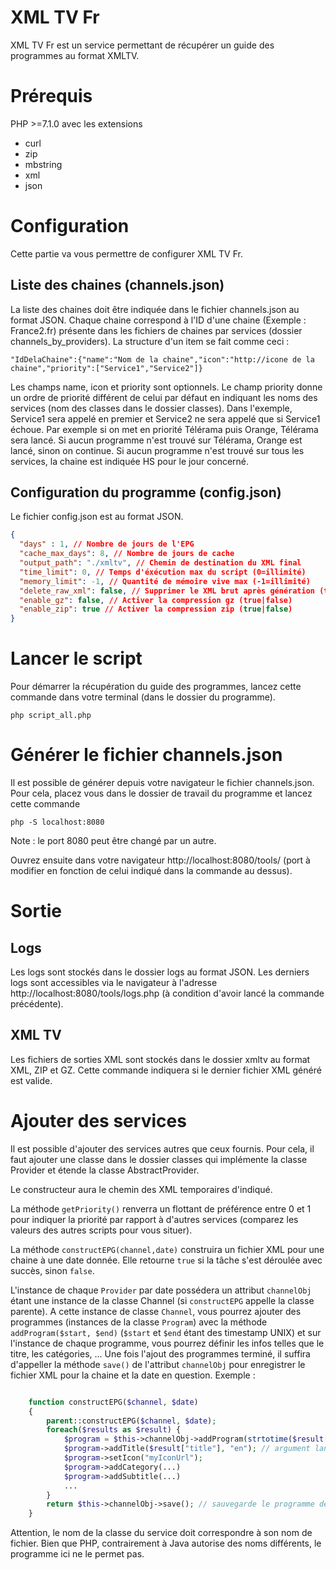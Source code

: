 # XML TV Fr

XML TV Fr est un service permettant de récupérer un guide des programmes au format XMLTV.


# Prérequis

PHP >=7.1.0 avec les extensions
 - curl
 - zip
 - mbstring
 - xml
 - json

# Configuration

Cette partie va vous permettre de configurer XML TV Fr.

## Liste des chaines (channels.json)

La liste des chaines doit être indiquée dans le fichier channels.json au format JSON. Chaque chaine correspond à l'ID d'une chaine (Exemple : France2.fr) présente dans les fichiers de chaines par services (dossier channels_by_providers).
La structure d'un item se fait comme ceci :

    "IdDelaChaine":{"name":"Nom de la chaine","icon":"http://icone de la chaine","priority":["Service1","Service2"]}
Les champs name, icon et priority sont optionnels. 
Le champ priority donne un ordre de priorité différent de celui par défaut en indiquant les noms des services (nom des classes dans le dossier classes). Dans l'exemple, Service1 sera appelé en premier et Service2 ne sera appelé que si Service1 échoue. Par exemple si on met en priorité Télérama puis Orange, Télérama sera lancé. Si aucun programme n'est trouvé sur Télérama, Orange est lancé, sinon on continue. Si aucun programme n'est trouvé sur tous les services, la chaine est indiquée HS pour le jour concerné.

## Configuration du programme (config.json)

Le fichier config.json est au format JSON. 
```json
{
  "days" : 1, // Nombre de jours de l'EPG
  "cache_max_days": 8, // Nombre de jours de cache
  "output_path": "./xmltv", // Chemin de destination du XML final
  "time_limit": 0, // Temps d'éxécution max du script (0=illimité)
  "memory_limit": -1, // Quantité de mémoire vive max (-1=illimité)
  "delete_raw_xml": false, // Supprimer le XML brut après génération (true|false)
  "enable_gz": false, // Activer la compression gz (true|false)
  "enable_zip": true // Activer la compression zip (true|false)
}
```

# Lancer le script
Pour démarrer la récupération du guide des programmes, lancez cette commande dans votre terminal (dans le dossier du programme).

    php script_all.php
    
# Générer le fichier channels.json
Il est possible de générer depuis votre navigateur le fichier channels.json. Pour cela, placez vous dans le dossier de travail du programme et lancez cette commande

    php -S localhost:8080
Note : le port 8080 peut être changé par un autre.

Ouvrez ensuite dans votre navigateur http://localhost:8080/tools/ (port à modifier en fonction de celui indiqué dans la commande au dessus).
# Sortie

## Logs
Les logs sont stockés dans le dossier logs au format JSON. Les derniers logs sont accessibles via le navigateur à l'adresse http://localhost:8080/tools/logs.php (à condition d'avoir lancé la commande précédente).
## XML TV
Les fichiers de sorties XML sont stockés dans le dossier xmltv au format XML, ZIP et GZ.
Cette commande indiquera si le dernier fichier XML généré est valide.

# Ajouter des services

Il est possible d'ajouter des services autres que ceux fournis. Pour cela, il faut ajouter une classe dans le dossier classes qui implémente la classe Provider et étende la classe AbstractProvider. 

Le constructeur aura le chemin des XML temporaires d'indiqué.

La méthode `getPriority()` renverra un flottant de préférence entre 0 et 1 pour indiquer la priorité par rapport à d'autres services (comparez les valeurs des autres scripts pour vous situer).

La méthode   `constructEPG(channel,date)` construira un fichier XML pour une chaine à une date donnée. Elle retourne `true` si la tâche s'est déroulée avec succès, sinon `false`.

L'instance de chaque `Provider` par date possédera un attribut `channelObj` étant une instance de la classe Channel (si `constructEPG` appelle la classe parente). A cette instance de classe `Channel`, vous pourrez ajouter des programmes (instances de la classe `Program`) avec la méthode `addProgram($start, $end)` (`$start` et `$end` étant des timestamp UNIX) et sur l'instance de chaque programme, vous pourrez définir les infos telles que le titre, les catégories, ... Une fois l'ajout des programmes terminé, il suffira d'appeller la méthode `save()` de l'attribut `channelObj` pour enregistrer le fichier XML pour la chaine et la date en question.
Exemple :
```php

    function constructEPG($channel, $date)
    {
        parent::constructEPG($channel, $date);
        foreach($results as $result) {
            $program = $this->channelObj->addProgram(strtotime($result['start']), strtotime($result['end']));
            $program->addTitle($result["title"], "en"); // argument langue optionnel, par defaut = "fr"
            $program->setIcon("myIconUrl");
            $program->addCategory(...)
            $program->addSubtitle(...)
            ...
        }   
        return $this->channelObj->save(); // sauvegarde le programme de la journée en XML
    }
```

Attention, le nom de la classe du service doit correspondre à son nom de fichier. Bien que PHP, contrairement à Java autorise des noms différents, le programme ici ne le permet pas.

